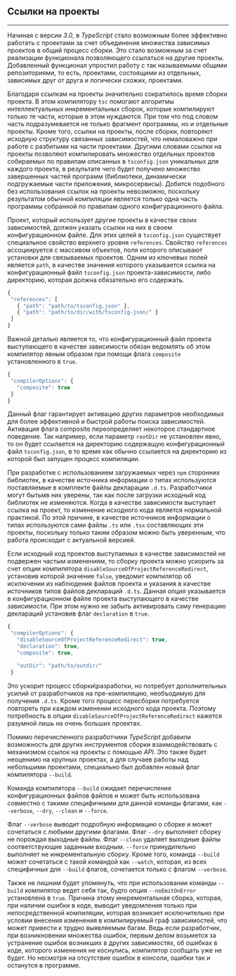 ## Ссылки на проекты
________________

Начиная с версии *3.0*, в *TypeScript* стало возможным более эффективно работать с проектами за счет объединения множества зависимых проектов в общий процесс сборки. Это стало возможным за счет реализации функционала позволяющего ссылаться на другие проекты. Добавленный функционал упростил работу с так называемыми общими репозиториями, то есть, проектами, состоящими из отдельных, зависимых друг от друга и логически схожих, проектами. 

Благодаря ссылкам на проекты значительно сократилось время сборки проекта. В этом компилятору `tsc` помогают алгоритмы  интеллектуальных инкрементальных сборок, которые компилируют только те части, которые в этом нуждаются. При том что под словом часть подразумевается не только фрагмент программы, но и отдельные проекты. Кроме того, ссылки на проекты, после сборки, повторяют исходную структуру связанных зависимостей, что немаловажно при работе с разбитыми на части проектами. Другими словами ссылки на проекты позволяют компилировать множество отдельных проектов собираемых по правилам описанных в `tsconfig.json` уникальных для каждого проекта, в результате чего будет получено множество завершенных частей программ (библиотеки, динамически подгружаемые части приложения, микросервисы). Добится подобного без использования ссылок на проекты невозможно, поскольку результатом обычной компиляции является только одна часть программы собранной по правилам одного конфигурационного файла.

Проект, который использует другие проекты в качестве своих зависимостей, должен указать ссылки на них в своем конфигурационном файле. Для этих целей в `tsconfig.json` существует специальное свойство верхнего уровня `references`. Свойство `references` ассоциируется с массивом объектов, поля которого описывают установки для связываемых проектов. Одним из ключевых полей является `path`, в качестве значения которого указывается ссылка на конфигурационный файл `tsconfig.json` проекта-зависимости, либо директорию, которая должна обязательно его содержать.


~~~~~typescript
{
 "references": [
   { "path": "path/to/tsconfig.json" },
   { "path": "path/to/dir/with/tsconfig-json/" }
 ]
}
~~~~~

Важной деталью является то, что конфигурационный файл проекта выступающего в качестве зависимости обязан ведомлять об этом компилятор явным образом при помощи флага `composite` установленного в `true`.

~~~~~typescript
{
 "compilerOptions": {
   "composite": true
 }
}
~~~~~

Данный флаг гарантирует активацию других параметров необходимых для более эффективной и быстрой работы поиска зависимостей. Активация флага composite переопределяет некоторое стандартное поведение. Так например, если параметр `rootDir` не установлен явно, то он будет ссылается на директорию содержащую конфигурационный файл `tsconfig.json`, в то время как обычно ссылается на директорию из которой был запущен процесс компиляции.

При разработке с использованием загружаемых через `npm` сторонних библиотек, в качестве источника информации о типах используются поставляемые в комплекте файлы декларации `.d.ts`. Разработчики могут бытьмв них уверены, так как после загрузки исходный код библиотек не изменяются. Когда в качестве зависимости выступает ссылка на проект, то изменение исходного кода является нормальной практикой. По этой причине, в качестве источников информации о типах используются сами файлы `.ts` или `.tsx` составляющих эти проекты, поскольку только таким образом можно быть уверенным, что работа происходит с актуальной версией.

Если исходный код проектов выступаемых в качестве зависимостей не подвержен частым изменениям, то сборку проекта можно ускорить за счет опции компилятора `disableSourceOfProjectReferenceRedirect`, установив которой значение `false`, уведомит компилятор об исключении из наблюдения файлов проекта и указания в качестве источников типов файлов деклараций `.d.ts`. Данная опция указывается в конфигурационном файле проекта выступающего в качестве зависимости. При этом нужно не забыть активировать саму генерацию деклараций установив флаг `declaration` в `true`.

~~~~~typescript
{
 "compilerOptions": {
   "disableSourceOfProjectReferenceRedirect": true,
   "declaration": true,
   "composite": true,

   "outDir": "path/to/outdir/"
 }
~~~~~

Это ускорит процесс сборки\разработки, но потребует дополнительных усилий от разработчиков на пре-компиляцию, необъодимую для получения `.d.ts`. Кроме того процесс пересборки потребуется повторять при каждом изменении исходного кода проекта. Поэтому потребность в опции `disableSourceOfProjectReferenceRedirect` кажется разумной лишь на очень больших проектах.


Помимо перечисленного разработчики *TypeScript* добавили возможность для других инструментов сборки взаимодействовать с механизмом ссылок на проекты с помощью *API*. Это также будет неоценимо на крупных проектах, а для случаев работы над небольшими проектами, специально был добавлен новый флаг компилятора `--build`. 

Команда компилятора `--build` ожидает перечисление конфигурационных файлов файлов и может быть использована совместно с такими специфичными для данной команды флагами, как `--verbose`, `--dry`, `--clean`  и `--force`.

Флаг `--verbose` выводит подробную информацию о сборке и может сочетаться с любыми другими флагами. Флаг `--dry` выполняет сборку не порождая выходные файлы. Флаг `--clean` удаляет выходные файлы соответствующие заданным входным. `--force` принудительно выполняет не инкрементальную сборку. Кроме того, команда `--build` может сочетаться с такой командой как `--watch`, которая, из всех специфичных для `--build` флагов, сочетается только с флагом `--verbose`.

Также не лишним будет упомянуть, что при использовании команды `--build` компилятор ведет себя так, будто опция `--noEmitOnError` установлена в `true`. Причина этому инкрементальная сборка, которая, при наличии ошибки в коде, выводит уведомления только при непосредственной компиляции, которая возникает исключительно при условии внесения изменения в компилируемый граф зависимостей, что может привести к трудно выявляемым багам. Ведь если разработчик, при возникновении множества ошибок, первым делом возьмется за устранение ошибок возникших в других зависимостях, об ошибках в коде, которого изменения не коснулись, компилятор сообщать уже не будет. Но несмотря на отсутствие ошибок в консоли, ошибки так и останутся в программе. 
